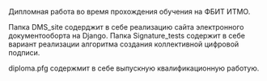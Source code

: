 Дипломная работа во время прохождения обучения на ФБИТ ИТМО.

Папка DMS_site содерджит в себе реализацию сайта электронного документооборта на Django.
Папка Signature_tests содержит в себе вариант реализации алгоритма создания коллективной цифровой подписи.

diploma.pfg содержмит в себе выпускную квалификационную работую.